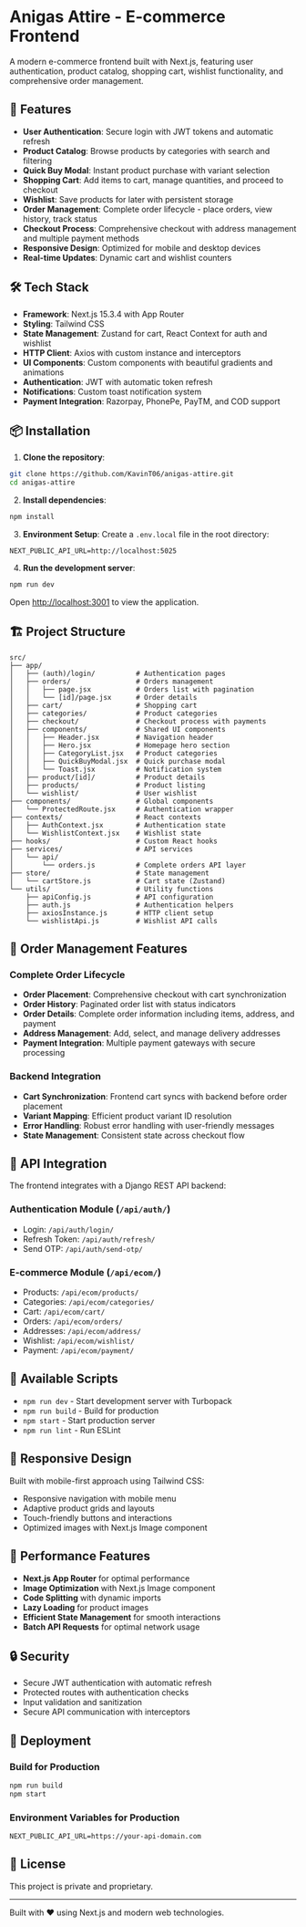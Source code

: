 # Anigas Attire - E-commerce Frontend

A modern e-commerce frontend built with Next.js, featuring user authentication, product catalog, shopping cart, wishlist functionality, and comprehensive order management.

## 🚀 Features

- **User Authentication**: Secure login with JWT tokens and automatic refresh
- **Product Catalog**: Browse products by categories with search and filtering
- **Quick Buy Modal**: Instant product purchase with variant selection
- **Shopping Cart**: Add items to cart, manage quantities, and proceed to checkout
- **Wishlist**: Save products for later with persistent storage
- **Order Management**: Complete order lifecycle - place orders, view history, track status
- **Checkout Process**: Comprehensive checkout with address management and multiple payment methods
- **Responsive Design**: Optimized for mobile and desktop devices
- **Real-time Updates**: Dynamic cart and wishlist counters

## 🛠 Tech Stack

- **Framework**: Next.js 15.3.4 with App Router
- **Styling**: Tailwind CSS
- **State Management**: Zustand for cart, React Context for auth and wishlist
- **HTTP Client**: Axios with custom instance and interceptors
- **UI Components**: Custom components with beautiful gradients and animations
- **Authentication**: JWT with automatic token refresh
- **Notifications**: Custom toast notification system
- **Payment Integration**: Razorpay, PhonePe, PayTM, and COD support

## 📦 Installation

1. **Clone the repository**:
```bash
git clone https://github.com/KavinT06/anigas-attire.git
cd anigas-attire
```

2. **Install dependencies**:
```bash
npm install
```

3. **Environment Setup**:
Create a `.env.local` file in the root directory:
```env
NEXT_PUBLIC_API_URL=http://localhost:5025
```

4. **Run the development server**:
```bash
npm run dev
```

Open [http://localhost:3001](http://localhost:3001) to view the application.

## 🏗 Project Structure

```
src/
├── app/
│   ├── (auth)/login/          # Authentication pages
│   ├── orders/                # Orders management
│   │   ├── page.jsx           # Orders list with pagination
│   │   └── [id]/page.jsx      # Order details
│   ├── cart/                  # Shopping cart
│   ├── categories/            # Product categories
│   ├── checkout/              # Checkout process with payments
│   ├── components/            # Shared UI components
│   │   ├── Header.jsx         # Navigation header
│   │   ├── Hero.jsx           # Homepage hero section
│   │   ├── CategoryList.jsx   # Product categories
│   │   ├── QuickBuyModal.jsx  # Quick purchase modal
│   │   └── Toast.jsx          # Notification system
│   ├── product/[id]/          # Product details
│   ├── products/              # Product listing
│   └── wishlist/              # User wishlist
├── components/                # Global components
│   └── ProtectedRoute.jsx     # Authentication wrapper
├── contexts/                  # React contexts
│   ├── AuthContext.jsx        # Authentication state
│   └── WishlistContext.jsx    # Wishlist state
├── hooks/                     # Custom React hooks
├── services/                  # API services
│   └── api/
│       └── orders.js          # Complete orders API layer
├── store/                     # State management
│   └── cartStore.js           # Cart state (Zustand)
└── utils/                     # Utility functions
    ├── apiConfig.js           # API configuration
    ├── auth.js                # Authentication helpers
    ├── axiosInstance.js       # HTTP client setup
    └── wishlistApi.js         # Wishlist API calls
```

## 🛒 Order Management Features

### Complete Order Lifecycle
- **Order Placement**: Comprehensive checkout with cart synchronization
- **Order History**: Paginated order list with status indicators
- **Order Details**: Complete order information including items, address, and payment
- **Address Management**: Add, select, and manage delivery addresses
- **Payment Integration**: Multiple payment gateways with secure processing

### Backend Integration
- **Cart Synchronization**: Frontend cart syncs with backend before order placement
- **Variant Mapping**: Efficient product variant ID resolution
- **Error Handling**: Robust error handling with user-friendly messages
- **State Management**: Consistent state across checkout flow

## 🔧 API Integration

The frontend integrates with a Django REST API backend:

### Authentication Module (`/api/auth/`)
- Login: `/api/auth/login/`
- Refresh Token: `/api/auth/refresh/`
- Send OTP: `/api/auth/send-otp/`

### E-commerce Module (`/api/ecom/`)
- Products: `/api/ecom/products/`
- Categories: `/api/ecom/categories/`
- Cart: `/api/ecom/cart/`
- Orders: `/api/ecom/orders/`
- Addresses: `/api/ecom/address/`
- Wishlist: `/api/ecom/wishlist/`
- Payment: `/api/ecom/payment/`

## 🚀 Available Scripts

- `npm run dev` - Start development server with Turbopack
- `npm run build` - Build for production
- `npm start` - Start production server
- `npm run lint` - Run ESLint

## 📱 Responsive Design

Built with mobile-first approach using Tailwind CSS:
- Responsive navigation with mobile menu
- Adaptive product grids and layouts
- Touch-friendly buttons and interactions
- Optimized images with Next.js Image component

## 🎯 Performance Features

- **Next.js App Router** for optimal performance
- **Image Optimization** with Next.js Image component
- **Code Splitting** with dynamic imports
- **Lazy Loading** for product images
- **Efficient State Management** for smooth interactions
- **Batch API Requests** for optimal network usage

## 🔒 Security

- Secure JWT authentication with automatic refresh
- Protected routes with authentication checks
- Input validation and sanitization
- Secure API communication with interceptors

## 🚀 Deployment

### Build for Production
```bash
npm run build
npm start
```

### Environment Variables for Production
```env
NEXT_PUBLIC_API_URL=https://your-api-domain.com
```

## 📄 License

This project is private and proprietary.

---

Built with ❤️ using Next.js and modern web technologies.
